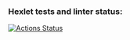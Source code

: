 ### Hexlet tests and linter status:
[![Actions Status](https://github.com/AlmDea/layout-designer-project-lvl1/workflows/hexlet-check/badge.svg)](https://github.com/AlmDea/layout-designer-project-lvl1/actions)